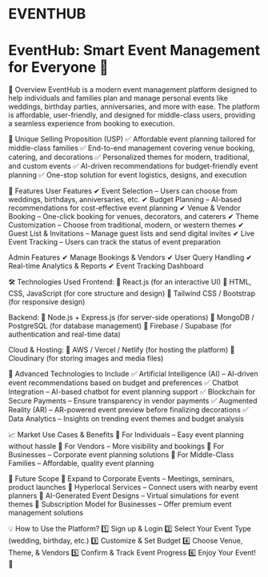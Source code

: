 # EVENTHUB
# EventHub: Smart Event Management for Everyone 🎉
📖 Overview
EventHub is a modern event management platform designed to help individuals and families plan and manage personal events like weddings, birthday parties, anniversaries, and more with ease. The platform is affordable, user-friendly, and designed for middle-class users, providing a seamless experience from booking to execution.

🚀 Unique Selling Proposition (USP)
✅ Affordable event planning tailored for middle-class families
✅ End-to-end management covering venue booking, catering, and decorations
✅ Personalized themes for modern, traditional, and custom events
✅ AI-driven recommendations for budget-friendly event planning
✅ One-stop solution for event logistics, designs, and execution

🌟 Features
User Features
✔ Event Selection – Users can choose from weddings, birthdays, anniversaries, etc.
✔ Budget Planning – AI-based recommendations for cost-effective event planning
✔ Venue & Vendor Booking – One-click booking for venues, decorators, and caterers
✔ Theme Customization – Choose from traditional, modern, or western themes
✔ Guest List & Invitations – Manage guest lists and send digital invites
✔ Live Event Tracking – Users can track the status of event preparation

Admin Features
✔ Manage Bookings & Vendors
✔ User Query Handling
✔ Real-time Analytics & Reports
✔ Event Tracking Dashboard

🛠️ Technologies Used
Frontend:
🔹 React.js (for an interactive UI)
🔹 HTML, CSS, JavaScript (for core structure and design)
🔹 Tailwind CSS / Bootstrap (for responsive design)

Backend:
🔹 Node.js + Express.js (for server-side operations)
🔹 MongoDB / PostgreSQL (for database management)
🔹 Firebase / Supabase (for authentication and real-time data)

Cloud & Hosting:
🔹 AWS / Vercel / Netlify (for hosting the platform)
🔹 Cloudinary (for storing images and media files)

🧠 Advanced Technologies to Include
✅ Artificial Intelligence (AI) – AI-driven event recommendations based on budget and preferences
✅ Chatbot Integration – AI-based chatbot for event planning support
✅ Blockchain for Secure Payments – Ensure transparency in vendor payments
✅ Augmented Reality (AR) – AR-powered event preview before finalizing decorations
✅ Data Analytics – Insights on trending event themes and budget analysis

📈 Market Use Cases & Benefits
🔹 For Individuals – Easy event planning without hassle
🔹 For Vendors – More visibility and bookings
🔹 For Businesses – Corporate event planning solutions
🔹 For Middle-Class Families – Affordable, quality event planning

📌 Future Scope
🔹 Expand to Corporate Events – Meetings, seminars, product launches
🔹 Hyperlocal Services – Connect users with nearby event planners
🔹 AI-Generated Event Designs – Virtual simulations for event themes
🔹 Subscription Model for Businesses – Offer premium event management solutions

💡 How to Use the Platform?
1️⃣ Sign up & Login
2️⃣ Select Your Event Type (wedding, birthday, etc.)
3️⃣ Customize & Set Budget
4️⃣ Choose Venue, Theme, & Vendors
5️⃣ Confirm & Track Event Progress
6️⃣ Enjoy Your Event! 🎊

